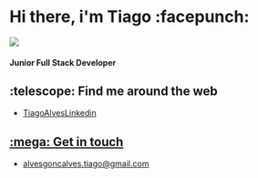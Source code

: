 <!--
**tiagoalves91/tiagoalves91** is a ✨ _special_ ✨ repository because its `README.md` (this file) appears on your GitHub profile.

Here are some ideas to get you started:

- 🔭 I’m currently working on ...
- 🌱 I’m currently learning ...
- 👯 I’m looking to collaborate on ...
- 🤔 I’m looking for help with ...
- 💬 Ask me about ...
- 📫 How to reach me: ...
- 😄 Pronouns: ...
- ⚡ Fun fact: ...
-->
<h1>Hi there, i'm Tiago :facepunch:</h1>
<img src="https://gitlab.com/nelsonsantos22/support/-/raw/master/banner-04.png">
<h4>Junior Full Stack Developer</h4>

<h2>:telescope: Find me around the web</h2>
<ul>
 <li><a href="https://www.linkedin.com/in/tiagoalvesgoncalves/">TiagoAlvesLinkedin</li>
</ul>
<h2>:mega: Get in touch</h2>
<ul>
 <li><a href="alvesgoncalves.tiago@gmail.com">alvesgoncalves.tiago@gmail.com</li>
</ul>
